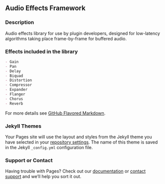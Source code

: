 ## Audio Effects Framework


### Description

Audio effects library for use by plugin developers, designed for low-latency algorithms taking place frame-by-frame for buffered audio.


### Effects included in the library

```markdown
- Gain
- Pan
- Delay
- Biquad
- Distortion
- Compressor
- Expander
- Flanger
- Chorus
- Reverb
```

For more details see [GitHub Flavored Markdown](https://guides.github.com/features/mastering-markdown/).

### Jekyll Themes

Your Pages site will use the layout and styles from the Jekyll theme you have selected in your [repository settings](https://github.com/Rishikeshdaoo/rishikeshdaoo.github.io/settings). The name of this theme is saved in the Jekyll `_config.yml` configuration file.

### Support or Contact

Having trouble with Pages? Check out our [documentation](https://help.github.com/categories/github-pages-basics/) or [contact support](https://github.com/contact) and we’ll help you sort it out.

